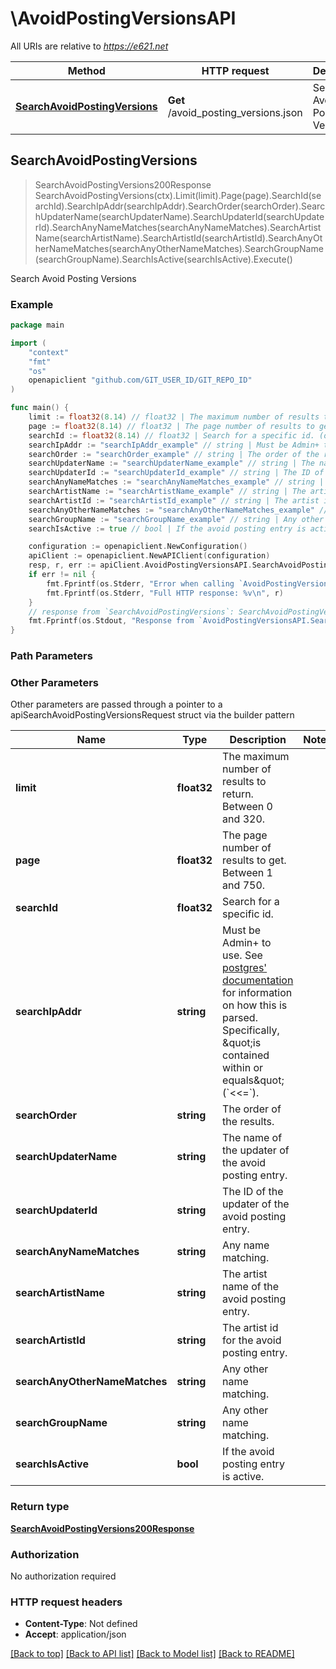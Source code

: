 # \AvoidPostingVersionsAPI

All URIs are relative to *https://e621.net*

Method | HTTP request | Description
------------- | ------------- | -------------
[**SearchAvoidPostingVersions**](AvoidPostingVersionsAPI.md#SearchAvoidPostingVersions) | **Get** /avoid_posting_versions.json | Search Avoid Posting Versions



## SearchAvoidPostingVersions

> SearchAvoidPostingVersions200Response SearchAvoidPostingVersions(ctx).Limit(limit).Page(page).SearchId(searchId).SearchIpAddr(searchIpAddr).SearchOrder(searchOrder).SearchUpdaterName(searchUpdaterName).SearchUpdaterId(searchUpdaterId).SearchAnyNameMatches(searchAnyNameMatches).SearchArtistName(searchArtistName).SearchArtistId(searchArtistId).SearchAnyOtherNameMatches(searchAnyOtherNameMatches).SearchGroupName(searchGroupName).SearchIsActive(searchIsActive).Execute()

Search Avoid Posting Versions

### Example

```go
package main

import (
	"context"
	"fmt"
	"os"
	openapiclient "github.com/GIT_USER_ID/GIT_REPO_ID"
)

func main() {
	limit := float32(8.14) // float32 | The maximum number of results to return. Between 0 and 320. (optional)
	page := float32(8.14) // float32 | The page number of results to get. Between 1 and 750. (optional)
	searchId := float32(8.14) // float32 | Search for a specific id. (optional)
	searchIpAddr := "searchIpAddr_example" // string | Must be Admin+ to use. See [postgres' documentation](https://www.postgresql.org/docs/9.3/functions-net.html) for information on how this is parsed. Specifically, \"is contained within or equals\" (`<<=`). (optional)
	searchOrder := "searchOrder_example" // string | The order of the results. (optional)
	searchUpdaterName := "searchUpdaterName_example" // string | The name of the updater of the avoid posting entry. (optional)
	searchUpdaterId := "searchUpdaterId_example" // string | The ID of the updater of the avoid posting entry. (optional)
	searchAnyNameMatches := "searchAnyNameMatches_example" // string | Any name matching. (optional)
	searchArtistName := "searchArtistName_example" // string | The artist name of the avoid posting entry. (optional)
	searchArtistId := "searchArtistId_example" // string | The artist id for the avoid posting entry. (optional)
	searchAnyOtherNameMatches := "searchAnyOtherNameMatches_example" // string | Any other name matching. (optional)
	searchGroupName := "searchGroupName_example" // string | Any other name matching. (optional)
	searchIsActive := true // bool | If the avoid posting entry is active. (optional)

	configuration := openapiclient.NewConfiguration()
	apiClient := openapiclient.NewAPIClient(configuration)
	resp, r, err := apiClient.AvoidPostingVersionsAPI.SearchAvoidPostingVersions(context.Background()).Limit(limit).Page(page).SearchId(searchId).SearchIpAddr(searchIpAddr).SearchOrder(searchOrder).SearchUpdaterName(searchUpdaterName).SearchUpdaterId(searchUpdaterId).SearchAnyNameMatches(searchAnyNameMatches).SearchArtistName(searchArtistName).SearchArtistId(searchArtistId).SearchAnyOtherNameMatches(searchAnyOtherNameMatches).SearchGroupName(searchGroupName).SearchIsActive(searchIsActive).Execute()
	if err != nil {
		fmt.Fprintf(os.Stderr, "Error when calling `AvoidPostingVersionsAPI.SearchAvoidPostingVersions``: %v\n", err)
		fmt.Fprintf(os.Stderr, "Full HTTP response: %v\n", r)
	}
	// response from `SearchAvoidPostingVersions`: SearchAvoidPostingVersions200Response
	fmt.Fprintf(os.Stdout, "Response from `AvoidPostingVersionsAPI.SearchAvoidPostingVersions`: %v\n", resp)
}
```

### Path Parameters



### Other Parameters

Other parameters are passed through a pointer to a apiSearchAvoidPostingVersionsRequest struct via the builder pattern


Name | Type | Description  | Notes
------------- | ------------- | ------------- | -------------
 **limit** | **float32** | The maximum number of results to return. Between 0 and 320. | 
 **page** | **float32** | The page number of results to get. Between 1 and 750. | 
 **searchId** | **float32** | Search for a specific id. | 
 **searchIpAddr** | **string** | Must be Admin+ to use. See [postgres&#39; documentation](https://www.postgresql.org/docs/9.3/functions-net.html) for information on how this is parsed. Specifically, \&quot;is contained within or equals\&quot; (&#x60;&lt;&lt;&#x3D;&#x60;). | 
 **searchOrder** | **string** | The order of the results. | 
 **searchUpdaterName** | **string** | The name of the updater of the avoid posting entry. | 
 **searchUpdaterId** | **string** | The ID of the updater of the avoid posting entry. | 
 **searchAnyNameMatches** | **string** | Any name matching. | 
 **searchArtistName** | **string** | The artist name of the avoid posting entry. | 
 **searchArtistId** | **string** | The artist id for the avoid posting entry. | 
 **searchAnyOtherNameMatches** | **string** | Any other name matching. | 
 **searchGroupName** | **string** | Any other name matching. | 
 **searchIsActive** | **bool** | If the avoid posting entry is active. | 

### Return type

[**SearchAvoidPostingVersions200Response**](SearchAvoidPostingVersions200Response.md)

### Authorization

No authorization required

### HTTP request headers

- **Content-Type**: Not defined
- **Accept**: application/json

[[Back to top]](#) [[Back to API list]](../README.md#documentation-for-api-endpoints)
[[Back to Model list]](../README.md#documentation-for-models)
[[Back to README]](../README.md)

